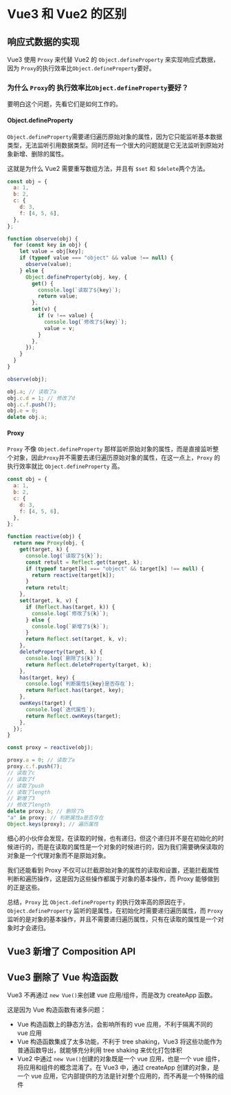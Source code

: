 # Vue3 和 Vue2 的区别

## 响应式数据的实现

Vue3 使用 `Proxy` 来代替 Vue2 的 `Object.defineProperty` 来实现响应式数据，因为 `Proxy`的执行效率比`Object.defineProperty`要好。

### 为什么 `Proxy`的 执行效率比`Object.defineProperty`要好？

要明白这个问题，先看它们是如何工作的。

#### Object.defineProperty

`Object.defineProperty`需要递归遍历原始对象的属性，因为它只能监听基本数据类型，无法监听引用数据类型。同时还有一个很大的问题就是它无法监听到原始对象新增、删除的属性。

这就是为什么 Vue2 需要重写数组方法，并且有 `$set` 和 `$delete`两个方法。

```js
const obj = {
  a: 1,
  b: 2,
  c: {
    d: 3,
    f: [4, 5, 6],
  },
};

function observe(obj) {
  for (const key in obj) {
    let value = obj[key];
    if (typeof value === "object" && value !== null) {
      observe(value);
    } else {
      Object.defineProperty(obj, key, {
        get() {
          console.log(`读取了${key}`);
          return value;
        },
        set(v) {
          if (v !== value) {
            console.log(`修改了${key}`);
            value = v;
          }
        },
      });
    }
  }
}

observe(obj);

obj.a; // 读取了a
obj.c.d = 1; // 修改了d
obj.c.f.push(7);
obj.e = 0;
delete obj.a;
```

#### Proxy

`Proxy` 不像 `Object.defineProperty` 那样监听原始对象的属性，而是直接监听整个对象，因此`Proxy`并不需要去递归遍历原始对象的属性，在这一点上，`Proxy` 的执行效率就比 `Object.defineProperty` 高。

```js
const obj = {
  a: 1,
  b: 2,
  c: {
    d: 3,
    f: [4, 5, 6],
  },
};

function reactive(obj) {
  return new Proxy(obj, {
    get(target, k) {
      console.log(`读取了${k}`);
      const retult = Reflect.get(target, k);
      if (typeof target[k] === "object" && target[k] !== null) {
        return reactive(target[k]);
      }
      return retult;
    },
    set(target, k, v) {
      if (Reflect.has(target, k)) {
        console.log(`修改了${k}`);
      } else {
        console.log(`新增了${k}`);
      }
      return Reflect.set(target, k, v);
    },
    deleteProperty(target, k) {
      console.log(`删除了${k}`);
      return Reflect.deleteProperty(target, k);
    },
    has(target, key) {
      console.log(`判断属性${key}是否存在`);
      return Reflect.has(target, key);
    },
    ownKeys(target) {
      console.log(`迭代属性`);
      return Reflect.ownKeys(target);
    },
  });
}

const proxy = reactive(obj);

proxy.a = 0; // 读取了a
proxy.c.f.push(7);
// 读取了c
// 读取了f
// 读取了push
// 读取了length
// 新增了3
// 修改了length
delete proxy.b; // 删除了b
"a" in proxy; // 判断属性a是否存在
Object.keys(proxy); // 遍历属性
```

细心的小伙伴会发现，在读取的时候，也有递归，但这个递归并不是在初始化的时候进行的，而是在读取的属性是一个对象的时候进行的，因为我们需要确保读取的对象是一个代理对象而不是原始对象。

我们还能看到 Proxy 不仅可以拦截原始对象的属性的读取和设置，还能拦截属性判断和遍历操作，这是因为这些操作都属于对象的基本操作，而 Proxy 能够做到的正是这些。

总结，`Proxy` 比 `Object.defineProperty` 的执行效率高的原因在于，`Object.defineProperty` 监听的是属性，在初始化时需要递归遍历属性，而 `Proxy` 监听的是对象的基本操作，并且不需要递归遍历属性，只有在读取的属性是一个对象时才会递归。

## Vue3 新增了 Composition API





## Vue3 删除了 Vue 构造函数

Vue3 不再通过 `new Vue()`来创建 vue 应用/组件，而是改为 createApp 函数。

这是因为 Vue 构造函数有诸多问题：

- Vue 构造函数上的静态方法，会影响所有的 vue 应用，不利于隔离不同的 vue 应用
- Vue 构造函数集成了太多功能，不利于 tree shaking，Vue3 将这些功能作为普通函数导出，就能够充分利用 tree shaking 来优化打包体积
- Vue2 中通过 `new Vue()`创建的对象既是一个 vue 应用，也是一个 vue 组件，将应用和组件的概念混淆了。在 Vue3 中，通过 createApp 创建的对象，是一个 vue 应用，它内部提供的方法是针对整个应用的，而不再是一个特殊的组件